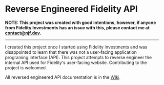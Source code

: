 # Reverse Engineered Fidelity API

**NOTE: This project was created with good intentions, however, if anyone from Fidelity Investments has an issue with this, please contact me at [contact@njf.dev](mailto:contact@njf.dev).**

---

I created this project once I started using Fidelity Investments and was disappointed to learn that there was not a user-facing application programing interface (API). This project attempts to reverse engineer the internal API used for Fidelity's user-facing website. Contributing to the project is welcomed.

All reversed engineered API documentation is in the [Wiki](../../wiki).
